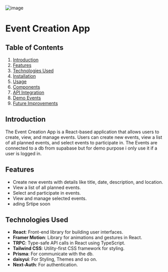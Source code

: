 

![image](https://github.com/user-attachments/assets/4cf134c9-8492-4220-b8fa-025869283198)


# Event Creation App

## Table of Contents
1. [Introduction](#introduction)
2. [Features](#features)
3. [Technologies Used](#technologies-used)
4. [Installation](#installation)
5. [Usage](#usage)
6. [Components](#components)
7. [API Integration](#api-integration)
8. [Demo Events](#demo-events)
9. [Future Improvements](#future-improvements)

## Introduction
The Event Creation App is a React-based application that allows users to create, view, and manage events. Users can create new events, view a list of all planned events, and select events to participate in. The Events are connected to a db from supabase but for demo purpose i only use it if a user is logged in.

## Features
- Create new events with details like title, date, description, and location.
- View a list of all planned events.
- Select and participate in events.
- View and manage selected events.
- ading Srtipe soon

## Technologies Used
- **React**: Front-end library for building user interfaces.
- **Framer Motion**: Library for animations and gestures in React.
- **TRPC**: Type-safe API calls in React using TypeScript.
- **Tailwind CSS**: Utility-first CSS framework for styling.
- **Prisma**: For communicate with the db.
- **daisyui**: For Styling, Themes and so on.
- **Next-Auth**: For authentication.


